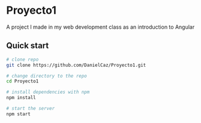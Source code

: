 # Proyecto1

A project I made in my web development class as an introduction to Angular

## Quick start

```bash
# clone repo
git clone https://github.com/DanielCaz/Proyecto1.git

# change directory to the repo
cd Proyecto1

# install dependencies with npm
npm install

# start the server
npm start
```
